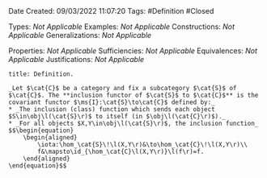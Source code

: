 <br />
<br />

Date Created: 09/03/2022 11:07:20
Tags: #Definition #Closed 

Types: _Not Applicable_
Examples: _Not Applicable_
Constructions: _Not Applicable_
Generalizations: _Not Applicable_

Properties: _Not Applicable_
Sufficiencies: _Not Applicable_
Equivalences: _Not Applicable_
Justifications: _Not Applicable_

``` ad-Definition
title: Definition.

_Let $\cat{C}$ be a category and fix a subcategory $\cat{S}$ of $\cat{C}$. The **inclusion functor of $\cat{S}$ to $\cat{C}$** is the covariant functor $\ms{I}:\cat{S}\to\cat{C}$ defined by:_
* _The inclusion (class) function which sends each object $S\in\obj\l(\cat{S}\r)$ to itself (in $\obj\l(\cat{C}\r)$)._
* _For all objects $X,Y\in\obj\l(\cat{S}\r)$, the inclusion function_
$$\begin{equation}
    \begin{aligned}
        \iota:\hom_\cat{S}\!\l(X,Y\r)&\to\hom_\cat{C}\!\l(X,Y\r)\\
        f&\mapsto\id_{\hom_\cat{C}\l(X,Y\r)}\l(f\r)=f.
    \end{aligned}
\end{equation}$$

```
